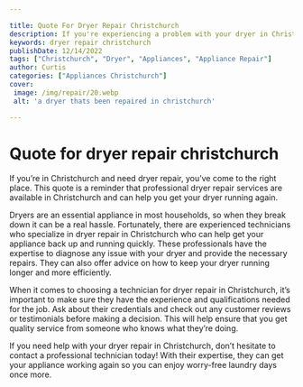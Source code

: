 ```yaml
---

title: Quote For Dryer Repair Christchurch
description: If you're experiencing a problem with your dryer in Christchurch, this post will show you how professional repair services can help get it running again; read on to find out more.
keywords: dryer repair christchurch
publishDate: 12/14/2022
tags: ["Christchurch", "Dryer", "Appliances", "Appliance Repair"]
author: Curtis
categories: ["Appliances Christchurch"]
cover: 
 image: /img/repair/20.webp
 alt: 'a dryer thats been repaired in christchurch'

---
```


# Quote for dryer repair christchurch

If you’re in Christchurch and need dryer repair, you’ve come to the right place. This quote is a reminder that professional dryer repair services are available in Christchurch and can help you get your dryer running again.

Dryers are an essential appliance in most households, so when they break down it can be a real hassle. Fortunately, there are experienced technicians who specialize in dryer repair in Christchurch who can help get your appliance back up and running quickly. These professionals have the expertise to diagnose any issue with your dryer and provide the necessary repairs. They can also offer advice on how to keep your dryer running longer and more efficiently.

When it comes to choosing a technician for dryer repair in Christchurch, it’s important to make sure they have the experience and qualifications needed for the job. Ask about their credentials and check out any customer reviews or testimonials before making a decision. This will help ensure that you get quality service from someone who knows what they’re doing.

If you need help with your dryer repair in Christchurch, don’t hesitate to contact a professional technician today! With their expertise, they can get your appliance working again so you can enjoy worry-free laundry days once more.